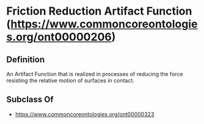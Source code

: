 # Friction Reduction Artifact Function (https://www.commoncoreontologies.org/ont00000206)

## Definition
An Artifact Function that is realized in processes of reducing the force resisting the relative motion of surfaces in contact.

## Subclass Of
- https://www.commoncoreontologies.org/ont00000323

